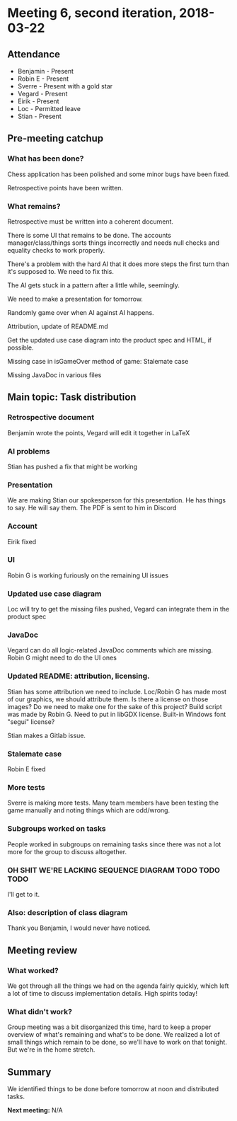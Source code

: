 # Meeting 6, second iteration, 2018-03-22

## Attendance

- Benjamin - Present
- Robin E - Present
- Sverre - Present with a gold star
- Vegard - Present
- Eirik - Present
- Loc - Permitted leave
- Stian - Present

## Pre-meeting catchup

### What has been done?

Chess application has been polished and some minor bugs have been fixed.

Retrospective points have been written.

### What remains?

Retrospective must be written into a coherent document.

There is some UI that remains to be done. The accounts manager/class/things sorts things incorrectly and needs null checks and equality checks to work properly.

There's a problem with the hard AI that it does more steps the first turn than it's supposed to. We need to fix this.

The AI gets stuck in a pattern after a little while, seemingly.

We need to make a presentation for tomorrow.

Randomly game over when AI against AI happens.

Attribution, update of README.md

Get the updated use case diagram into the product spec and HTML, if possible.

Missing case in isGameOver method of game: Stalemate case

Missing JavaDoc in various files

## Main topic: Task distribution

### Retrospective document

Benjamin wrote the points, Vegard will edit it together in LaTeX

### AI problems

Stian has pushed a fix that might be working

### Presentation

We are making Stian our spokesperson for this presentation. He has things to say. He will say them. The PDF is sent to him in Discord

### Account

Eirik fixed

### UI

Robin G is working furiously on the remaining UI issues

### Updated use case diagram

Loc will try to get the missing files pushed, Vegard can integrate them in the product spec

### JavaDoc

Vegard can do all logic-related JavaDoc comments which are missing. Robin G might need to do the UI ones

### Updated README: attribution, licensing.

Stian has some attribution we need to include. Loc/Robin G has made most of our graphics, we should attribute them. Is there a license on those images? Do we need to make one for the sake of this project? Build script was made by Robin G. Need to put in libGDX license. Built-in Windows font "segui" license?

Stian makes a Gitlab issue.

### Stalemate case

Robin E fixed

### More tests

Sverre is making more tests. Many team members have been testing the game manually and noting things which are odd/wrong.

### Subgroups worked on tasks

People worked in subgroups on remaining tasks since there was not a lot more for the group to discuss altogether.

### OH SHIT WE'RE LACKING SEQUENCE DIAGRAM TODO TODO TODO

I'll get to it.

### Also: description of class diagram

Thank you Benjamin, I would never have noticed.

## Meeting review

### What worked?

We got through all the things we had on the agenda fairly quickly, which left a lot of time to discuss implementation details. High spirits today!

### What didn't work?

Group meeting was a bit disorganized this time, hard to keep a proper overview of what's remaining and what's to be done. We realized a lot of small things which remain to be done, so we'll have to work on that tonight. But we're in the home stretch.

## Summary

We identified things to be done before tomorrow at noon and distributed tasks.

**Next meeting:** N/A

